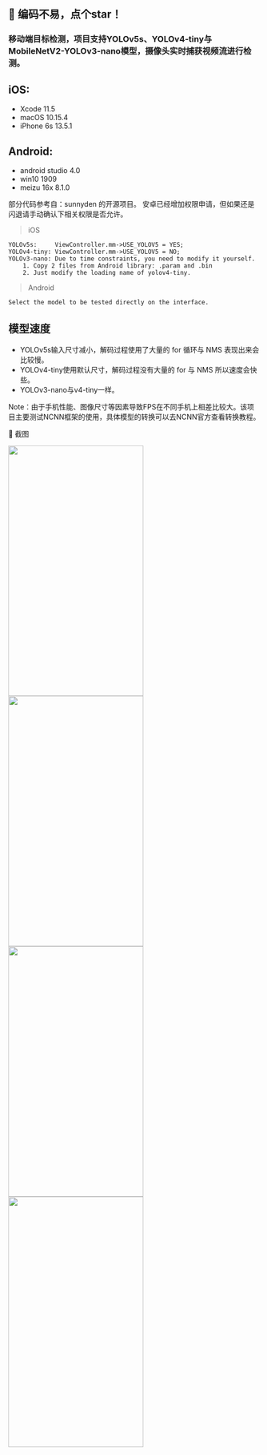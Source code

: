 ## :rocket: 编码不易，点个star！ ##

### 移动端目标检测，项目支持YOLOv5s、YOLOv4-tiny与MobileNetV2-YOLOv3-nano模型，摄像头实时捕获视频流进行检测。

## iOS:
- Xcode 11.5
- macOS 10.15.4
- iPhone 6s 13.5.1

## Android:
- android studio 4.0
- win10 1909
- meizu 16x 8.1.0

部分代码参考自：sunnyden 的开源项目。
安卓已经增加权限申请，但如果还是闪退请手动确认下相关权限是否允许。

> iOS
```code
YOLOv5s:     ViewController.mm->USE_YOLOV5 = YES;
YOLOv4-tiny: ViewController.mm->USE_YOLOV5 = NO;
YOLOv3-nano: Due to time constraints, you need to modify it yourself.
    1. Copy 2 files from Android library: .param and .bin
    2. Just modify the loading name of yolov4-tiny.
```
> Android
```
Select the model to be tested directly on the interface.
```
## 模型速度
* YOLOv5s输入尺寸减小，解码过程使用了大量的 for 循环与 NMS 表现出来会比较慢。
* YOLOv4-tiny使用默认尺寸，解码过程没有大量的 for 与 NMS 所以速度会快些。
* YOLOv3-nano与v4-tiny一样。

Note：由于手机性能、图像尺寸等因素导致FPS在不同手机上相差比较大。该项目主要测试NCNN框架的使用，具体模型的转换可以去NCNN官方查看转换教程。

:art: 截图<br/>
<div>
<img width="270" height="500" src="https://github.com/WZTENG/YOLOv5_NCNN/blob/master/Screenshots/Android_Meizu16x_mobilenetv2_yolov3_nano.jpg"/>
<img width="270" height="500" src="https://github.com/WZTENG/YOLOv5_NCNN/blob/master/Screenshots/Android_Meizu16x_yolov4_tiny.jpg"/>
<img width="270" height="500" src="https://github.com/WZTENG/YOLOv5_NCNN/blob/master/Screenshots/Android_Meizu16x_yolov5s.jpg"/>
</div>
<div>
<img width="270" height="500" src="https://github.com/WZTENG/YOLOv5_NCNN/blob/master/Screenshots/iOS_iPhone6s_yolov4_tiny.jpg"/>
<div/>

